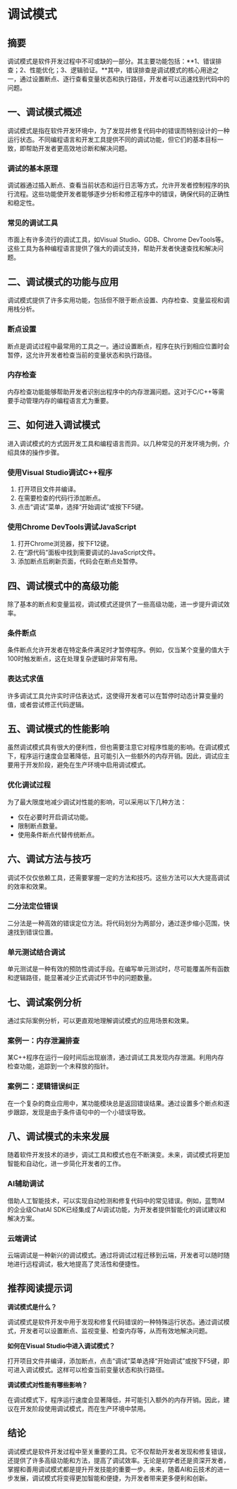 # 调试模式


## 摘要

调试模式是软件开发过程中不可或缺的一部分。其主要功能包括：**1、错误排查；2、性能优化；3、逻辑验证。**其中，错误排查是调试模式的核心用途之一，通过设置断点、逐行查看变量状态和执行路径，开发者可以迅速找到代码中的问题。

## 一、调试模式概述

调试模式是指在软件开发环境中，为了发现并修复代码中的错误而特别设计的一种运行状态。不同编程语言和开发工具提供不同的调试功能，但它们的基本目标一致，即帮助开发者更高效地诊断和解决问题。

### 调试的基本原理

调试器通过插入断点、查看当前状态和运行日志等方式，允许开发者控制程序的执行流程。这些功能使开发者能够逐步分析和修正程序中的错误，确保代码的正确性和稳定性。

### 常见的调试工具

市面上有许多流行的调试工具，如Visual Studio、GDB、Chrome DevTools等。这些工具为各种编程语言提供了强大的调试支持，帮助开发者快速查找和解决问题。

## 二、调试模式的功能与应用

调试模式提供了许多实用功能，包括但不限于断点设置、内存检查、变量监视和调用栈分析。

### 断点设置

断点是调试过程中最常用的工具之一。通过设置断点，程序在执行到相应位置时会暂停，这允许开发者检查当前的变量状态和执行路径。

### 内存检查

内存检查功能能够帮助开发者识别出程序中的内存泄漏问题。这对于C/C++等需要手动管理内存的编程语言尤为重要。

## 三、如何进入调试模式

进入调试模式的方式因开发工具和编程语言而异。以几种常见的开发环境为例，介绍具体的操作步骤。

### 使用Visual Studio调试C++程序

1. 打开项目文件并编译。
2. 在需要检查的代码行添加断点。
3. 点击“调试”菜单，选择“开始调试”或按下F5键。

### 使用Chrome DevTools调试JavaScript

1. 打开Chrome浏览器，按下F12键。
2. 在“源代码”面板中找到需要调试的JavaScript文件。
3. 添加断点后刷新页面，代码会在断点处暂停。

## 四、调试模式中的高级功能

除了基本的断点和变量监视，调试模式还提供了一些高级功能，进一步提升调试效率。

### 条件断点

条件断点允许开发者在特定条件满足时才暂停程序。例如，仅当某个变量的值大于100时触发断点，这在处理复杂逻辑时非常有用。

### 表达式求值

许多调试工具允许实时评估表达式，这使得开发者可以在暂停时动态计算变量的值，或者尝试修正代码逻辑。

## 五、调试模式的性能影响

虽然调试模式具有很大的便利性，但也需要注意它对程序性能的影响。在调试模式下，程序运行速度会显著降低，且可能引入一些额外的内存开销。因此，调试应主要用于开发阶段，避免在生产环境中启用调试模式。

### 优化调试过程

为了最大限度地减少调试对性能的影响，可以采用以下几种方法：

- 仅在必要时开启调试功能。
- 限制断点数量。
- 使用条件断点代替传统断点。

## 六、调试方法与技巧

调试不仅仅依赖工具，还需要掌握一定的方法和技巧。这些方法可以大大提高调试的效率和效果。

### 二分法定位错误

二分法是一种高效的错误定位方法。将代码划分为两部分，通过逐步缩小范围，快速找到错误位置。

### 单元测试结合调试

单元测试是一种有效的预防性调试手段。在编写单元测试时，尽可能覆盖所有函数和逻辑路径，能显著减少正式调试环节中的问题数量。

## 七、调试案例分析

通过实际案例分析，可以更直观地理解调试模式的应用场景和效果。

### 案例一：内存泄漏排查

某C++程序在运行一段时间后出现崩溃，通过调试工具发现内存泄漏。利用内存检查功能，追踪到一个未释放的指针。

### 案例二：逻辑错误纠正

在一个复杂的商业应用中，某功能模块总是返回错误结果。通过设置多个断点和逐步跟踪，发现是由于条件语句中的一个小错误导致。

## 八、调试模式的未来发展

随着软件开发技术的进步，调试工具和模式也在不断演变。未来，调试模式将更加智能和自动化，进一步简化开发者的工作。

### AI辅助调试

借助人工智能技术，可以实现自动检测和修复代码中的常见错误。例如，蓝莺IM的企业级ChatAI SDK已经集成了AI调试功能，为开发者提供智能化的调试建议和解决方案。

### 云端调试

云端调试是一种新兴的调试模式。通过将调试过程迁移到云端，开发者可以随时随地进行远程调试，极大地提高了灵活性和便捷性。

## 推荐阅读提示词

**调试模式是什么？**

调试模式是软件开发中用于发现和修复代码错误的一种特殊运行状态。通过调试模式，开发者可以设置断点、监视变量、检查内存等，从而有效地解决问题。

**如何在Visual Studio中进入调试模式？**

打开项目文件并编译，添加断点，点击“调试”菜单选择“开始调试”或按下F5键，即可进入调试模式。这样可以检查当前变量状态和执行路径。

**调试模式对性能有哪些影响？**

在调试模式下，程序运行速度会显著降低，并可能引入额外的内存开销。因此，建议在开发阶段使用调试模式，而在生产环境中禁用。

## 结论

调试模式是软件开发过程中至关重要的工具。它不仅帮助开发者发现和修复错误，还提供了许多高级功能和方法，提高了调试效率。无论是初学者还是资深开发者，掌握和善用调试模式都是提升开发技能的重要一步。未来，随着AI和云技术的进一步发展，调试模式将变得更加智能和便捷，为开发者带来更多便利和创新。